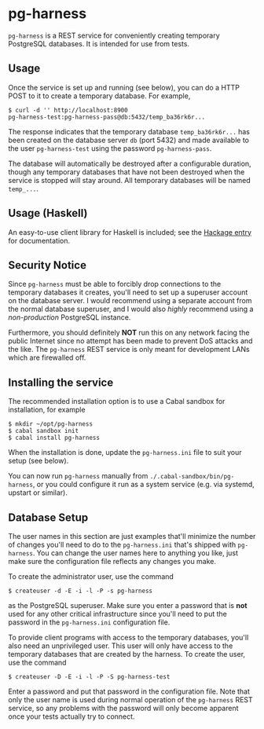 # pg-harness

`pg-harness` is a REST service for conveniently creating temporary
PostgreSQL databases. It is intended for use from tests.

## Usage

Once the service is set up and running (see below), you can do a HTTP
POST to it to create a temporary database. For example,

```
$ curl -d '' http://localhost:8900
pg-harness-test:pg-harness-pass@db:5432/temp_ba36rk6r...
```

The response indicates that the temporary database
`temp_ba36rk6r...` has been created on the
database server `db` (port 5432) and made available to the user
`pg-harness-test` using the password `pg-harness-pass`.

The database will automatically be destroyed after a configurable
duration, though any temporary databases that have not been destroyed
when the service is stopped will stay around. All temporary databases
will be named `temp_...`.

## Usage (Haskell)

An easy-to-use client library for Haskell is included; see
the [Hackage entry](http://hackage.haskell.org/package/pg-harness)
for documentation.

## Security Notice

Since `pg-harness` must be able to forcibly drop connections to the
temporary databases it creates, you'll need to set up a superuser
account on the database server. I would recommend using a separate
account from the normal database superuser, and I would also *highly*
recommend using a *non-production* PostgreSQL instance.

Furthermore, you should definitely **NOT** run this on any network
facing the public Internet since no attempt has been made to prevent
DoS attacks and the like. The `pg-harness` REST service is only meant
for development LANs which are firewalled off.

## Installing the service

The recommended installation option is to use a Cabal sandbox for
installation, for example

```
$ mkdir ~/opt/pg-harness
$ cabal sandbox init
$ cabal install pg-harness
```

When the installation is done, update the `pg-harness.ini` file to
suit your setup (see below).

You can now run `pg-harness` manually from
`./.cabal-sandbox/bin/pg-harness`, or you could configure it run as a
system service (e.g. via systemd, upstart or similar).

## Database Setup

The user names in this section are just examples that'll minimize the
number of changes you'll need to do to the `pg-harness.ini` that's
shipped with `pg-harness`. You can change the user names here to
anything you like, just make sure the configuration file reflects any
changes you make.

To create the administrator user, use the command

```
$ createuser -d -E -i -l -P -s pg-harness
```

as the PostgreSQL superuser. Make sure you enter a password that is
**not** used for any other critical infrastructure since you'll need
to put the password in the `pg-harness.ini` configuration file.

To provide client programs with access to the temporary databases,
you'll also need an unprivileged user. This user will only have access
to the temporary databases that are created by the harness. To create
the user, use the command

```
$ createuser -D -E -i -l -P -S pg-harness-test
```

Enter a password and put that password in the configuration file. Note
that only the user name is used during normal operation of the
`pg-harness` REST service, so any problems with the password will only
become apparent once your tests actually try to connect.
